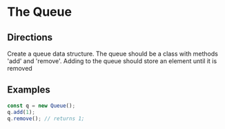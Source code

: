 # The Queue

## Directions
Create a queue data structure. The queue should be a class with methods 'add' and 'remove'. Adding to the queue should store an element until it is removed

## Examples
```javascript
const q = new Queue();
q.add(1);
q.remove(); // returns 1;
```